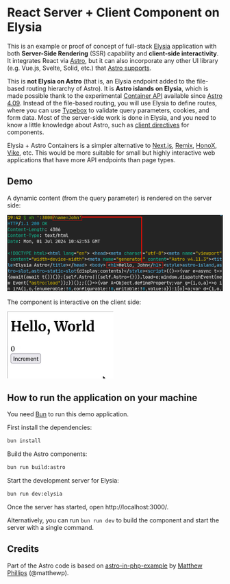 # React Server + Client Component on Elysia

This is an example or proof of concept of full-stack
[Elysia](https://github.com/elysiajs/elysia) application with both **Server-Side
Rendering** (SSR) capability and **client-side interactivity**. It integrates
React via [Astro](https://astro.build/), but it can also incorporate any other
UI library (e.g. Vue.js, Svelte, Solid, etc.) that [Astro
supports](https://docs.astro.build/en/guides/integrations-guide/#official-integrations).

This is **not Elysia on Astro** (that is, an Elysia endpoint added to the
file-based routing hierarchy of Astro). It is **Astro islands on Elysia**, which
is made possible thank to the experimental [Container
API](https://docs.astro.build/en/reference/container-reference/) available since
[Astro 4.09](https://astro.build/blog/astro-490/). Instead of the file-based
routing, you will use Elysia to define routes, where you can use
[Typebox](https://github.com/sinclairzx81/typebox) to validate query parameters,
cookies, and form data. Most of the server-side work is done in Elysia, and you
need to know a little knowledge about Astro, such as [client
directives](https://docs.astro.build/en/reference/directives-reference/#client-directives)
for components.

Elysia + Astro Containers is a simpler alternative to
[Next.js](https://nextjs.org/), [Remix](https://remix.run/),
[HonoX](https://github.com/honojs/honox), [Vike](https://vike.dev/), etc. This
would be more suitable for small but highly interactive web applications that
have more API endpoints than page types.

## Demo

A dynamic content (from the query parameter) is rendered on the server side:

![http response body](./doc/ssr-demo.png)

The component is interactive on the client side:

![client-side component](./doc/react-demo.gif)

## How to run the application on your machine

You need [Bun](https://bun.sh/) to run this demo application.

First install the dependencies:

``` bash
bun install
```

Build the Astro components:

``` bash
bun run build:astro
```

Start the development server for Elysia:

``` bash
bun run dev:elysia
```

Once the server has started, open http://localhost:3000/.

Alternatively, you can run `bun run dev` to build the component and start the
server with a single command.

## Credits

Part of the Astro code is based on [astro-in-php-example](https://github.com/matthewp/astro-in-php-example) by [Matthew Phillips](https://github.com/matthewp/) (@matthewp).
